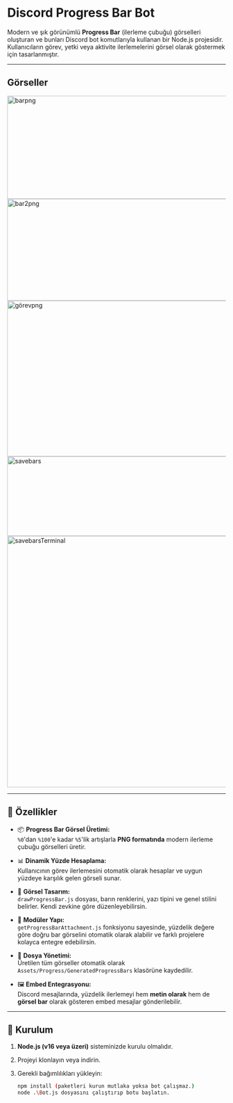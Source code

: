 # Discord Progress Bar Bot

Modern ve şık görünümlü **Progress Bar** (ilerleme çubuğu) görselleri oluşturan ve bunları Discord bot komutlarıyla kullanan bir Node.js projesidir. Kullanıcıların görev, yetki veya aktivite ilerlemelerini görsel olarak göstermek için tasarlanmıştır.

---

## Görseller

<img width="742" height="237" alt="barpng" src="https://github.com/user-attachments/assets/5490e6aa-be9c-47de-9720-aad466315c79" />

<img width="738" height="234" alt="bar2png" src="https://github.com/user-attachments/assets/c9423330-f485-46e5-adf3-a04640971c41" />

<img width="642" height="358" alt="görevpng" src="https://github.com/user-attachments/assets/8359e955-6461-490f-b98b-bcfaa1bdad1e" />

<img width="529" height="183" alt="savebars" src="https://github.com/user-attachments/assets/7b5bfc29-85a0-4f15-a285-6688de4d87fb" />

<img width="1114" height="578" alt="savebarsTerminal" src="https://github.com/user-attachments/assets/a92d3f5b-c57d-425d-ae0f-6b9d1f546b24" />



---

## 🚀 Özellikler

- 📦 **Progress Bar Görsel Üretimi:**  
  `%0`'dan `%100`'e kadar `%5`'lik artışlarla **PNG formatında** modern ilerleme çubuğu görselleri üretir.

- 📊 **Dinamik Yüzde Hesaplama:**  
  Kullanıcının görev ilerlemesini otomatik olarak hesaplar ve uygun yüzdeye karşılık gelen görseli sunar.

- 🎨 **Görsel Tasarım:**  
  `drawProgressBar.js` dosyası, barın renklerini, yazı tipini ve genel stilini belirler. Kendi zevkine göre düzenleyebilirsin.

- 🧩 **Modüler Yapı:**  
  `getProgressBarAttachment.js` fonksiyonu sayesinde, yüzdelik değere göre doğru bar görselini otomatik olarak alabilir ve farklı projelere kolayca entegre edebilirsin.

- 📁 **Dosya Yönetimi:**  
  Üretilen tüm görseller otomatik olarak  
  `Assets/Progress/GeneratedProgressBars` klasörüne kaydedilir.

- 🖼️ **Embed Entegrasyonu:**  
  Discord mesajlarında, yüzdelik ilerlemeyi hem **metin olarak** hem de **görsel bar** olarak gösteren embed mesajlar gönderilebilir.

---

## 🔧 Kurulum

1. **Node.js (v16 veya üzeri)** sisteminizde kurulu olmalıdır.

2. Projeyi klonlayın veya indirin.

3. Gerekli bağımlılıkları yükleyin:

   ```bash
   npm install (paketleri kurun mutlaka yoksa bot çalışmaz.)
   node .\Bot.js dosyasını çalıştırıp botu başlatın.


   

   
